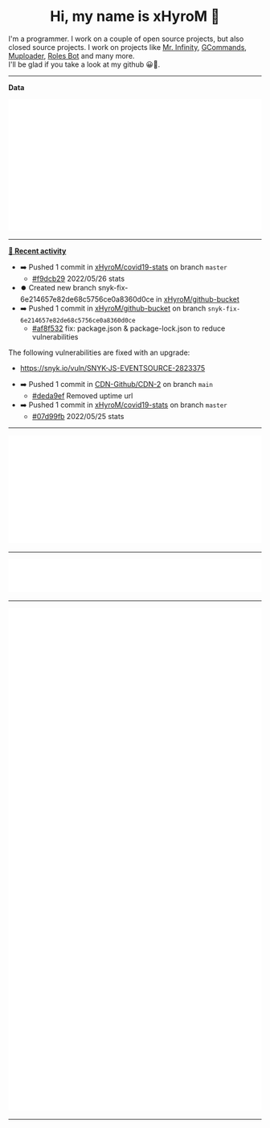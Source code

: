 <p align="center">
    <!-- <img src="https://avatars.githubusercontent.com/u/56601352" width="192" alt="hyro's pfp" /> -->
    <h1 align="center">Hi, my name is xHyroM 👋</h1>
</p>

I'm a programmer. I work on a couple of open source projects, but also closed source projects. I work on projects like [Mr. Infinity](https://discord.com/oauth2/authorize?client_id=720321585625694239&scope=bot%20applications.commands&permissions=8&redirect_uri=https://blobs.gq/imanager&prompt=consent&response_type=code), [GCommands](https://github.com/Garlic-Team/GCommands), [Muploader](https://github.com/xHyroM/Muploder), [Roles Bot](https://github.com/xHyroM/roles-bot) and many more.  
I'll be glad if you take a look at my github 😀👀.

___
**Data**

<img src="https://github.com/xHyroM/xHyroM/blob/master/.cache/base.svg">

___

**[📰 Recent activity](https://github.com/xHyroM)**
* ➡️ Pushed 1 commit in [xHyroM/covid19-stats](https://github.com/xHyroM/covid19-stats) on branch `master`
  * [#f9dcb29](https://github.com/xHyroM/covid19-stats/commit/f9dcb29) 2022/05/26 stats
* ⏺️ Created new branch snyk-fix-6e214657e82de68c5756ce0a8360d0ce in [xHyroM/github-bucket](https://github.com/xHyroM/github-bucket)
* ➡️ Pushed 1 commit in [xHyroM/github-bucket](https://github.com/xHyroM/github-bucket) on branch `snyk-fix-6e214657e82de68c5756ce0a8360d0ce`
  * [#af8f532](https://github.com/xHyroM/github-bucket/commit/af8f532) fix: package.json &amp; package-lock.json to reduce vulnerabilities

The following vulnerabilities are fixed with an upgrade:
- https://snyk.io/vuln/SNYK-JS-EVENTSOURCE-2823375
* ➡️ Pushed 1 commit in [CDN-Github/CDN-2](https://github.com/CDN-Github/CDN-2) on branch `main`
  * [#deda9ef](https://github.com/CDN-Github/CDN-2/commit/deda9ef) Removed uptime url
* ➡️ Pushed 1 commit in [xHyroM/covid19-stats](https://github.com/xHyroM/covid19-stats) on branch `master`
  * [#07d99fb](https://github.com/xHyroM/covid19-stats/commit/07d99fb) 2022/05/25 stats


___

<img src="https://github.com/xHyroM/xHyroM/blob/master/.cache/isocalendar.svg">

___

<img src="https://github.com/xHyroM/xHyroM/blob/master/.cache/languages.svg">

___

<img src="https://github.com/xHyroM/xHyroM/blob/master/.cache/achievements.svg">

___
